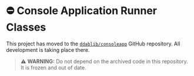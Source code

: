 # :no_entry: Console Application Runner Classes

This project has moved to the [`ddablib/consoleapp`](https://github.com/ddablib/consoleapp) GitHub repository. All development is taking place there.

> :warning: **WARNING:** Do not depend on the archived code in this repository. It is frozen and out of date.
